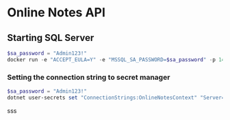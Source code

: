 # Online Notes API
## Starting SQL Server
```powershell
$sa_password = "Admin123!"
docker run -e "ACCEPT_EULA=Y" -e "MSSQL_SA_PASSWORD=$sa_password" -p 1433:1433 -v sqlvolume:/var/opt/mssql -d --rm --name mssql mcr.microsoft.com/mssql/server:2022-latest
```

### Setting the connection string to secret manager
```powershell
$sa_password = "Admin123!"
dotnet user-secrets set "ConnectionStrings:OnlineNotesContext" "Server=localhost; Database=OnlineNotes; User Id = sa; Password=$sa_password; TrustServerCertificate=True"
```
sss